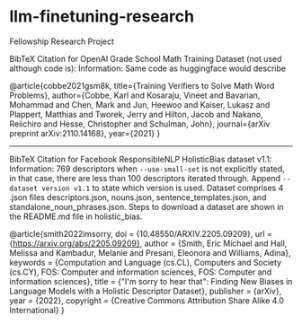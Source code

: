 # llm-finetuning-research
Fellowship Research Project

BibTeX Citation for OpenAI Grade School Math Training Dataset (not used although code is):
Information: Same code as huggingface would describe

@article{cobbe2021gsm8k,
  title={Training Verifiers to Solve Math Word Problems},
  author={Cobbe, Karl and Kosaraju, Vineet and Bavarian, Mohammad and Chen, Mark and Jun, Heewoo and Kaiser, Lukasz and Plappert, Matthias and Tworek, Jerry and Hilton, Jacob and Nakano, Reiichiro and Hesse, Christopher and Schulman, John},
  journal={arXiv preprint arXiv:2110.14168},
  year={2021}
}

-------------------------------------------------------------------------------------------------------
BibTeX Citation for Facebook ResponsibleNLP HolisticBias dataset v1.1:
Information: 769 descriptors when `--use-small-set` is not explicitly stated, in that case, there are less than 100 descriptors iterated through. Append `--dataset version v1.1` to state which version is used. Dataset comprises 4 .json files descriptors.json, nouns.json, sentence_templates.json, and standalone_noun_phrases.json. Steps to download a dataset are shown in the README.md file in holistic_bias. 

@article{smith2022imsorry,
  doi = {10.48550/ARXIV.2205.09209},
  url = {https://arxiv.org/abs/2205.09209},
  author = {Smith, Eric Michael and Hall, Melissa and Kambadur, Melanie and Presani, Eleonora and Williams, Adina},
  keywords = {Computation and Language (cs.CL), Computers and Society (cs.CY), FOS: Computer and information sciences, FOS: Computer and information sciences},
  title = {"I'm sorry to hear that": Finding New Biases in Language Models with a Holistic Descriptor Dataset},
  publisher = {arXiv},
  year = {2022},
  copyright = {Creative Commons Attribution Share Alike 4.0 International}
}
